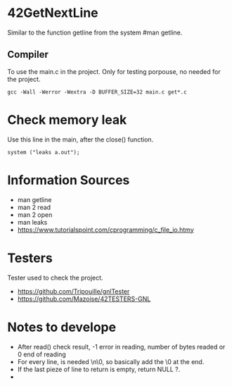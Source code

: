
# 42GetNextLine
Similar to the function getline from the system #man getline.

## Compiler
To use the  main.c in the project. Only for testing porpouse, no needed for the project.
	
	gcc -Wall -Werror -Wextra -D BUFFER_SIZE=32 main.c get*.c

# Check memory leak
Use this line in the main, after the close() function.
	
	system ("leaks a.out");


# Information Sources
- man getline
- man 2 read
- man 2 open  
- man leaks
- https://www.tutorialspoint.com/cprogramming/c_file_io.htmy

# Testers
Tester used to check the project.
- https://github.com/Tripouille/gnlTester
- https://github.com/Mazoise/42TESTERS-GNL

# Notes to develope 
- After read() check result, -1 error in reading, number of bytes readed or 0 end of reading
- For every line, is needed \n\0, so basically add the \0 at the end.
- If the last pieze of line to return is empty, return NULL ?.
- 